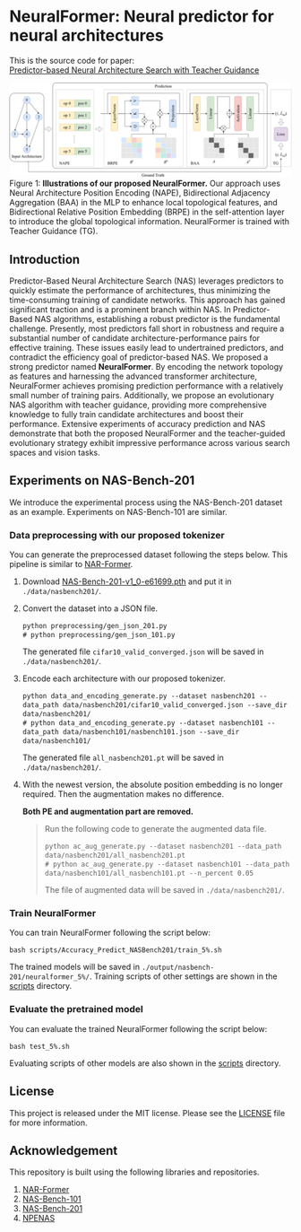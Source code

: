 # NeuralFormer: Neural predictor for neural architectures

This is the source code for paper:<br> 
[Predictor-based Neural Architecture Search with Teacher Guidance]()

![NeuralFormer](./assets/neuralformer.png)
Figure 1: **Illustrations of our proposed NeuralFormer.** Our approach uses Neural Architecture Position Encoding (NAPE), Bidirectional Adjacency Aggregation (BAA) in the MLP to enhance local topological features, and Bidirectional Relative Position Embedding (BRPE) in the self-attention layer to introduce the global topological information. NeuralFormer is trained with Teacher Guidance (TG).

## Introduction
Predictor-Based Neural Architecture Search (NAS) leverages predictors to quickly estimate the performance of architectures, thus minimizing the time-consuming training of candidate networks. This approach has gained significant traction and is a prominent branch within NAS. In Predictor-Based NAS algorithms, establishing a robust predictor is the fundamental challenge. Presently, most predictors fall short in robustness and require a substantial number of candidate architecture-performance pairs for effective training. These issues easily lead to undertrained predictors, and contradict the efficiency goal of predictor-based NAS.
We proposed a strong predictor named **NeuralFormer**. By encoding the network topology as features and harnessing the advanced transformer architecture, NeuralFormer achieves promising prediction performance with a relatively small number of training pairs. Additionally, we propose an evolutionary NAS algorithm with teacher guidance, providing more comprehensive knowledge to fully train candidate architectures and boost their performance. Extensive experiments of accuracy prediction and NAS demonstrate that both the proposed NeuralFormer and the teacher-guided evolutionary strategy exhibit impressive performance across various search spaces and vision tasks. 


## Experiments on NAS-Bench-201
We introduce the experimental process using the NAS-Bench-201 dataset as an example. Experiments on NAS-Bench-101 are similar.

### Data preprocessing with our proposed tokenizer
You can generate the preprocessed dataset following the steps below.  This pipeline is similar to [NAR-Former](https://github.com/yuny220/NAR-Former).
1. Download [NAS-Bench-201-v1_0-e61699.pth](https://drive.google.com/file/d/1SKW0Cu0u8-gb18zDpaAGi0f74UdXeGKs/view?pli=1) and put it in `./data/nasbench201/`.

2. Convert the dataset into a JSON file.
   ```
   python preprocessing/gen_json_201.py
   # python preprocessing/gen_json_101.py
   ```
   The generated file `cifar10_valid_converged.json` will be saved in `./data/nasbench201/`.

3. Encode each architecture with our proposed tokenizer.
   ```
   python data_and_encoding_generate.py --dataset nasbench201 --data_path data/nasbench201/cifar10_valid_converged.json --save_dir data/nasbench201/
   # python data_and_encoding_generate.py --dataset nasbench101 --data_path data/nasbench101/nasbench101.json --save_dir data/nasbench101/
   ```
   The generated file `all_nasbench201.pt` will be saved in `./data/nasbench201/`.

4. With the newest version, the absolute position embedding is no longer required. Then the augmentation makes no difference.
   
   **Both PE and augmentation part are removed.**
   > Run the following code to generate the augmented data file.
   > ```
   > python ac_aug_generate.py --dataset nasbench201 --data_path data/nasbench201/all_nasbench201.pt
   > # python ac_aug_generate.py --dataset nasbench101 --data_path data/nasbench101/all_nasbench101.pt --n_percent 0.05
   > ```
   > The file of augmented data will be saved in `./data/nasbench201/`.

### Train NeuralFormer
You can train NeuralFormer following the script below:
```
bash scripts/Accuracy_Predict_NASBench201/train_5%.sh
```
The trained models will be saved in `./output/nasbench-201/neuralformer_5%/`. Training scripts of other settings are shown in the [scripts](./scripts/) directory.

### Evaluate the pretrained model
You can evaluate the trained NeuralFormer following the script below:
```
bash test_5%.sh
```
Evaluating scripts of other models are also shown in the [scripts](./scripts/) directory.

## License
This project is released under the MIT license. Please see the [LICENSE](./LICENSE) file for more information.

<!-- ## Citation
If you find this repository helpful, please consider starring our repo and citing our paper:
```
@article{yi2022nar,
  title={NAR-Former: Neural Architecture Representation Learning towards Holistic Attributes Prediction},
  author={Yi, Yun and Zhang, Haokui and Hu, Wenze and Wang, Nannan and Wang, Xiaoyu},
  journal={arXiv preprint arXiv:2211.08024},
  year={2022}
}
``` -->

## Acknowledgement
This repository is built using the following libraries and repositories.
1. [NAR-Former](https://github.com/yuny220/NAR-Former)
2. [NAS-Bench-101](https://github.com/google-research/nasbench)
3. [NAS-Bench-201](https://github.com/D-X-Y/NAS-Bench-201)
4. [NPENAS](https://github.com/auroua/NPENASv1)
